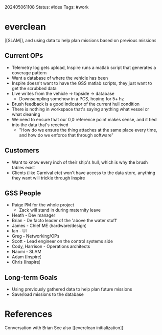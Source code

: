 202405061108
Status: #idea
Tags: #work 

# everclean
[[SLAM]], and using data to help plan missions based on previous missions

## Current OPs
- Telemetry log gets upload, Inspire runs a matlab script that generates a coverage pattern
- Want a database of where the vehicle has been 
- Inspire doesn't want to have the GSS matlab scripts, they just want to get the scrubbed data
- LIve writes from the vehicle -> topside -> database
	- Downsampling somehow in a PCS, hoping for 5+ hz
- Brush feedback is a good indicator of the current hull condition
- There is nothing in workspace that's saying anything what vessel or what cleaning
- We need to ensure that our 0,0 reference point makes sense, and it tied into the data that's received
	- "How do we ensure the thing attaches at the same place every time, and how do we enforce that through software"

## Customers
- Want to know every inch of their ship's hull, which is why the brush tables exist
- Clients (like Carnival etc) won't have access to the data store, anything they want will trickle through Inspire

## GSS People
- Paige PM for the whole project
	- Zack will stand in during maternity leave
- Heath - Dev manager
- Brian - De facto leader of the 'above the water stuff'
- James - Chief ME (hardware/design)
- Ian - UI
- Greg - Networking/OPs
- Scott - Lead engineer on the control systems side
- Cody, Harrison - Operations architects
- Naomi - SLAM
- Adam (Inspire)
- Chris (Inspire)

## Long-term Goals
- Using previously gathered data to help plan future missions
- Save/load missions to the database

# References
Conversation with Brian
See also [[everclean initialization]]
